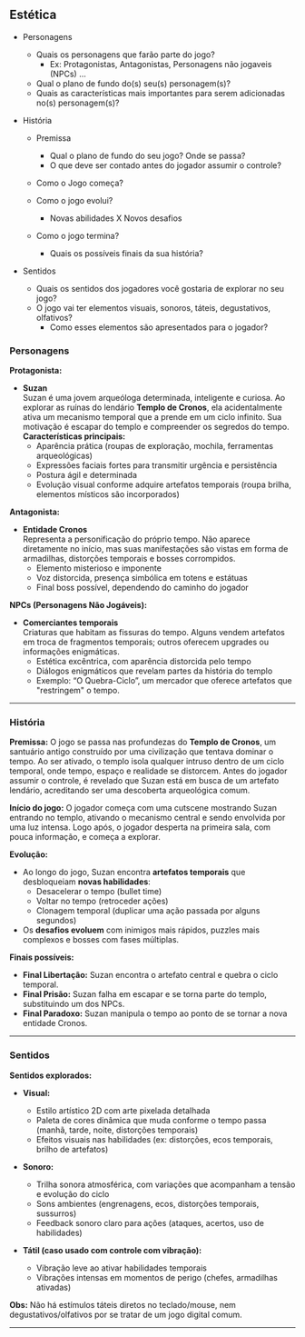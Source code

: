## Estética

- Personagens 
    - Quais os personagens que farão parte do jogo?
        - Ex: Protagonistas, Antagonistas, Personagens não jogaveis (NPCs) ...
    - Qual o plano de fundo do(s) seu(s) personagem(s)?
    - Quais as características mais importantes para serem adicionadas no(s) personagem(s)?

- História

    - Premissa
        - Qual o plano de fundo do seu jogo? Onde se passa?
        - O que deve ser contado antes do jogador assumir o controle?

    - Como o Jogo começa?
    - Como o jogo evolui?
        - Novas abilidades X Novos desafios
    - Como o jogo termina? 
        - Quais os possíveis finais da sua história?

- Sentidos
    - Quais os sentidos dos jogadores você gostaria de explorar no seu jogo?
    - O jogo vai ter elementos visuais, sonoros, táteis, degustativos, olfativos?
        - Como esses elementos são apresentados para o jogador?

### Personagens

**Protagonista:**
- **Suzan**  
  Suzan é uma jovem arqueóloga determinada, inteligente e curiosa. Ao explorar as ruínas do lendário **Templo de Cronos**, ela acidentalmente ativa um mecanismo temporal que a prende em um ciclo infinito. Sua motivação é escapar do templo e compreender os segredos do tempo.  
  **Características principais:**  
  - Aparência prática (roupas de exploração, mochila, ferramentas arqueológicas)  
  - Expressões faciais fortes para transmitir urgência e persistência  
  - Postura ágil e determinada  
  - Evolução visual conforme adquire artefatos temporais (roupa brilha, elementos místicos são incorporados)

**Antagonista:**
- **Entidade Cronos**  
  Representa a personificação do próprio tempo. Não aparece diretamente no início, mas suas manifestações são vistas em forma de armadilhas, distorções temporais e bosses corrompidos.  
  - Elemento misterioso e imponente  
  - Voz distorcida, presença simbólica em totens e estátuas  
  - Final boss possível, dependendo do caminho do jogador  

**NPCs (Personagens Não Jogáveis):**
- **Comerciantes temporais**  
  Criaturas que habitam as fissuras do tempo. Alguns vendem artefatos em troca de fragmentos temporais; outros oferecem upgrades ou informações enigmáticas.  
  - Estética excêntrica, com aparência distorcida pelo tempo  
  - Diálogos enigmáticos que revelam partes da história do templo  
  - Exemplo: “O Quebra-Ciclo”, um mercador que oferece artefatos que "restringem" o tempo.

---

### História

**Premissa:**
O jogo se passa nas profundezas do **Templo de Cronos**, um santuário antigo construído por uma civilização que tentava dominar o tempo. Ao ser ativado, o templo isola qualquer intruso dentro de um ciclo temporal, onde tempo, espaço e realidade se distorcem. Antes do jogador assumir o controle, é revelado que Suzan está em busca de um artefato lendário, acreditando ser uma descoberta arqueológica comum.

**Início do jogo:**
O jogador começa com uma cutscene mostrando Suzan entrando no templo, ativando o mecanismo central e sendo envolvida por uma luz intensa. Logo após, o jogador desperta na primeira sala, com pouca informação, e começa a explorar.

**Evolução:**
- Ao longo do jogo, Suzan encontra **artefatos temporais** que desbloqueiam **novas habilidades**:
  - Desacelerar o tempo (bullet time)
  - Voltar no tempo (retroceder ações)
  - Clonagem temporal (duplicar uma ação passada por alguns segundos)
- Os **desafios evoluem** com inimigos mais rápidos, puzzles mais complexos e bosses com fases múltiplas.

**Finais possíveis:**
- **Final Libertação:** Suzan encontra o artefato central e quebra o ciclo temporal.
- **Final Prisão:** Suzan falha em escapar e se torna parte do templo, substituindo um dos NPCs.
- **Final Paradoxo:** Suzan manipula o tempo ao ponto de se tornar a nova entidade Cronos.

---

### Sentidos

**Sentidos explorados:**

- **Visual:**  
  - Estilo artístico 2D com arte pixelada detalhada  
  - Paleta de cores dinâmica que muda conforme o tempo passa (manhã, tarde, noite, distorções temporais)  
  - Efeitos visuais nas habilidades (ex: distorções, ecos temporais, brilho de artefatos)

- **Sonoro:**  
  - Trilha sonora atmosférica, com variações que acompanham a tensão e evolução do ciclo  
  - Sons ambientes (engrenagens, ecos, distorções temporais, sussurros)  
  - Feedback sonoro claro para ações (ataques, acertos, uso de habilidades)

- **Tátil (caso usado com controle com vibração):**  
  - Vibração leve ao ativar habilidades temporais  
  - Vibrações intensas em momentos de perigo (chefes, armadilhas ativadas)

**Obs:** Não há estímulos táteis diretos no teclado/mouse, nem degustativos/olfativos por se tratar de um jogo digital comum.

---
